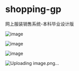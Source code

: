 # shopping-gp
网上服装销售系统-本科毕业设计版

![image](https://user-images.githubusercontent.com/77725730/174765991-eb387bd8-895a-47e4-8a09-691dab4b8b86.png)

![image](https://user-images.githubusercontent.com/77725730/174766113-bd5db20a-6ddf-4b77-a85e-9a67894ec13a.png)

![image](https://user-images.githubusercontent.com/77725730/174766243-6147a92e-ee12-4347-8c0c-f1c4bd810b29.png)

![Uploading image.png…]()


